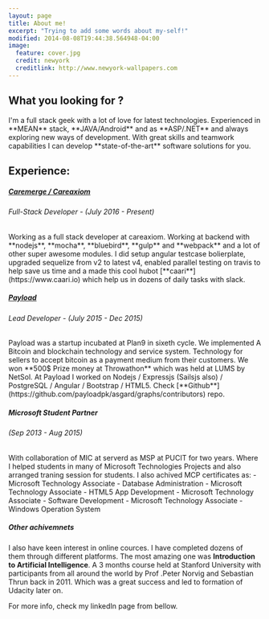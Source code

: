 ```yaml
---
layout: page
title: About me!
excerpt: "Trying to add some words about my-self!"
modified: 2014-08-08T19:44:38.564948-04:00
image:
  feature: cover.jpg
  credit: newyork
  creditlink: http://www.newyork-wallpapers.com
---
```


<h2 class="mb1">What you looking for ?</h2>
I'm a full stack geek with a lot of love for latest technologies. Experienced in **MEAN** stack, **JAVA/Android** and as **ASP/.NET** and always exploring new ways of development. With great skills and teamwork capabilities I can develop **state-of-the-art** software solutions for you.

<h2 class="mb1">Experience:</h2>
<h5 class="mt05 mb05"><a href="http://www.caremerge.com/web/" title="Caremerge">Caremerge / Careaxiom</a></h5>
<h6 class="mt05 mb05">Full-Stack Developer - (July 2016 - Present)</h6>
Working as a full stack developer at careaxiom. Working at backend with **nodejs**, **mocha**, **bluebird**, **gulp** and **webpack** and a lot of other super awesome modules. I did setup angular testcase bolierplate, upgraded sequelize from v2 to latest v4, enabled parallel testing on travis to help save us time and a made this cool hubot [**caari**](https://www.caari.io) which help us in dozens of daily tasks with slack.

<h5 class="mt05 mb05"><a title="Palyoad" href="https://github.com/payloadtech/asgard/graphs/contributors">Payload</a></h5>
<h6 class="mt05 mb05">Lead Developer - (July 2015 - Dec 2015)</h6>
Payload was a startup incubated at Plan9 in sixeth cycle. We implemented A Bitcoin and blockchain technology and service system. Technology for sellers to accept bitcoin as a payment medium from their customers. We won **500$ Prize money at Throwathon** which was held at LUMS by NetSol.
At Payload I worked on Nodejs / Expressjs (Sailsjs also) / PostgreSQL / Angular / Bootstrap / HTML5.
Check [**Github**](https://github.com/payloadpk/asgard/graphs/contributors) repo.

<h5 class="mt05 mb05">Microsoft Student Partner</h5>
<h6 class="mt05 mb05">(Sep 2013 - Aug 2015)</h6>
With collaboration of MIC at serverd as MSP at PUCIT for two years. Where I helped students in many of Microsoft Technologies Projects and also arranged traning session for students.
I also achived MCP certificates as:
- Microsoft Technology Associate - Database Administration
- Microsoft Technology Associate - HTML5 App Development
- Microsoft Technology Associate - Software Development
- Microsoft Technology Associate - Windows Operation System


##### <span class="mt05 mb05">Other achivemnets</span>
I also have keen interest in online cources. I have completed dozens of them through different platforms. The most amazing one was **Introduction to Artificial Intelligence**. A 3 months course held at Stanford University with participants from all around the world by Prof .Peter Norvig and Sebastian Thrun back in 2011. Which was a great success and led to formation of Udacity later on.

For more info, check my linkedIn page from bellow.
